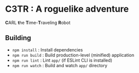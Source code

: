 # C3TR : A roguelike adventure

**C**ARL **t**he **T**ime-**T**raveling **R**obot

## Building

- `npm install` : Install dependencies
- `npm run build` : Build production-level (minified) application
- `npm run lint` : Lint `app/` (if ESLint CLI is installed)
- `npm run watch` : Build and watch `app/` directory
